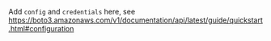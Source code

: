 Add `config` and `credentials` here, see https://boto3.amazonaws.com/v1/documentation/api/latest/guide/quickstart.html#configuration